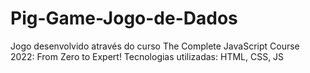 # Pig-Game-Jogo-de-Dados
Jogo desenvolvido através do curso The Complete JavaScript Course 2022: From Zero to Expert!
Tecnologias utilizadas: HTML, CSS, JS
